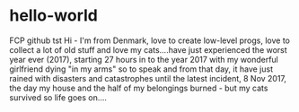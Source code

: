 # hello-world
FCP github tst
Hi - I'm from Denmark, love to create low-level progs, love to collect a lot of old stuff and love my cats....have just experienced the worst year ever (2017), starting 27 hours in to the year 2017 with my wonderful girlfriend dying "in my arms" so to speak and from that day, it have just rained with disasters and catastrophes until the latest incident, 8 Nov 2017, the day my house and the half of my belongings burned - but my cats survived so life goes on....
